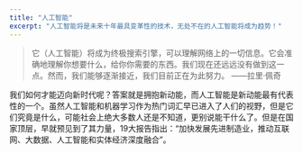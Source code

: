 ```yaml
---
title: "人工智能"
excerpt: "人工智能将是未来十年最具变革性的技术，无处不在的人工智能将成为趋势！"
---
```


> 它（人工智能）将成为终极搜索引擎，可以理解网络上的一切信息。它会准确地理解你想要什么，给你你需要的东西。我们现在还远远没有做到这一点。然而，我们能够逐渐接近，我们目前正在为此努力。
——拉里·佩奇

我们如何才能迈向新时代呢？答案就是拥抱新动能，而人工智能是新动能最有代表性的一个。虽然人工智能和机器学习作为热门词汇早已进入了人们的视野，但是它们究竟是什么，可能社会上绝大多数人还是不知道，更别说能干什么了。但是在国家顶层，早就预见到了其力量，19大报告指出：“加快发展先进制造业，推动互联网、大数据、人工智能和实体经济深度融合”。
